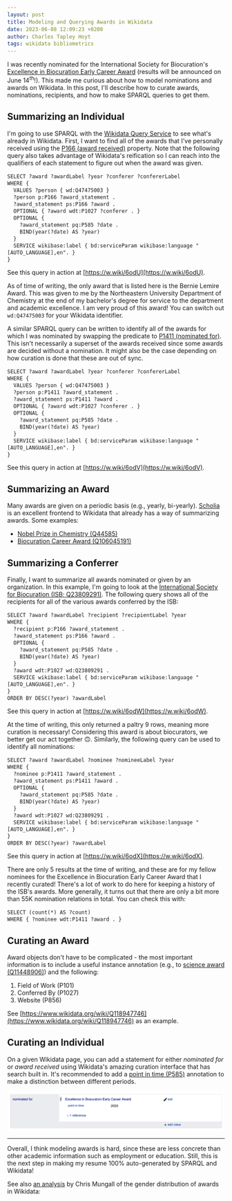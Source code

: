 ```yaml
---
layout: post
title: Modeling and Querying Awards in Wikidata
date: 2023-06-08 12:09:23 +0200
author: Charles Tapley Hoyt
tags: wikidata bibliometrics
---
```


I was recently nominated for the International Society for
Biocuration's [Excellence in Biocuration Early Career Award](https://www.biocuration.org/excellence-in-biocuration-early-career-award-2023/)
(results will be announced on June 14<sup>th</sup>!).
This made me curious about how to model nominations and awards on Wikidata. In this post, I'll describe how to curate
awards, nominations, recipients, and how to make SPARQL queries to get them.

## Summarizing an Individual

I'm going to use SPARQL with the [Wikidata Query Service](https://query.wikidata.org/) to see what's already in
Wikidata. First, I want to find all of the awards that I've personally received using the
[P166 (award received)](https://www.wikidata.org/wiki/Property:P166) property. Note that the following query also
takes advantage of Wikidata's reification so I can reach into the qualifiers of each statement to figure out when
the award was given.

```sparql
SELECT ?award ?awardLabel ?year ?conferer ?confererLabel
WHERE { 
  VALUES ?person { wd:Q47475003 }
  ?person p:P166 ?award_statement .
  ?award_statement ps:P166 ?award .
  OPTIONAL { ?award wdt:P1027 ?conferer . }
  OPTIONAL { 
    ?award_statement pq:P585 ?date . 
    BIND(year(?date) AS ?year)
  }
  SERVICE wikibase:label { bd:serviceParam wikibase:language "[AUTO_LANGUAGE],en". }
}
```

See this query in action at [https://w.wiki/6odU](https://w.wiki/6odU).

As of time of writing, the only award that is listed here is the Bernie Lemire Award. This was given to me by
the Northeastern University Department of Chemistry at the end of my bachelor's degree for service to the department and
academic excellence. I am very proud of this award! You can switch out `wd:Q47475003` for your Wikidata
identifier.

A similar SPARQL query can be written to identify all of the awards for which I was nominated by swapping the predicate
to [P1411 (nominated for)](https://www.wikidata.org/wiki/Property:P1411). This isn't necessarily a superset of the
awards received since some awards are decided without a nomination. It might also be the case depending on how curation
is done that these are out of sync.

```sparql
SELECT ?award ?awardLabel ?year ?conferer ?confererLabel
WHERE { 
  VALUES ?person { wd:Q47475003 }
  ?person p:P1411 ?award_statement .
  ?award_statement ps:P1411 ?award .
  OPTIONAL { ?award wdt:P1027 ?conferer . }
  OPTIONAL { 
    ?award_statement pq:P585 ?date . 
    BIND(year(?date) AS ?year)
  }
  SERVICE wikibase:label { bd:serviceParam wikibase:language "[AUTO_LANGUAGE],en". }
}
```

See this query in action at [https://w.wiki/6odV](https://w.wiki/6odV).

## Summarizing an Award

Many awards are given on a periodic basis (e.g., yearly, bi-yearly). [Scholia](https://scholia.toolforge.org/award) is
an excellent frontend to Wikidata that already has a way of summarizing awards. Some examples:

- [Nobel Prize in Chemistry (Q44585)](https://scholia.toolforge.org/award/Q44585)
- [Biocuration Career Award (Q106045191)](https://scholia.toolforge.org/award/Q106045191)

## Summarizing a Conferrer

Finally, I want to summarize all awards nominated or given by an organization. In this example, I'm going to look at
the [International Society for Biocuration (ISB; Q23809291)](https://bioregistry.io/wikidata:Q23809291). The
following query shows all of the recipients for all of the various awards conferred by the ISB:

```sparql
SELECT ?award ?awardLabel ?recipient ?recipientLabel ?year 
WHERE { 
  ?recipient p:P166 ?award_statement .
  ?award_statement ps:P166 ?award .
  OPTIONAL { 
    ?award_statement pq:P585 ?date . 
    BIND(year(?date) AS ?year)
  }
  ?award wdt:P1027 wd:Q23809291 .
  SERVICE wikibase:label { bd:serviceParam wikibase:language "[AUTO_LANGUAGE],en". }
}
ORDER BY DESC(?year) ?awardLabel
```

See this query in action at [https://w.wiki/6odW](https://w.wiki/6odW).

At the time of writing, this only returned a paltry 9 rows, meaning more curation is necessary! Considering this award
is about biocurators, we better get our act together 🙃. Similarly, the following query can be used to identify all
nominations:

```sparql
SELECT ?award ?awardLabel ?nominee ?nomineeLabel ?year 
WHERE { 
  ?nominee p:P1411 ?award_statement .
  ?award_statement ps:P1411 ?award .
  OPTIONAL { 
    ?award_statement pq:P585 ?date . 
    BIND(year(?date) AS ?year)
  }
  ?award wdt:P1027 wd:Q23809291 .
  SERVICE wikibase:label { bd:serviceParam wikibase:language "[AUTO_LANGUAGE],en". }
}
ORDER BY DESC(?year) ?awardLabel
```

See this query in action at [https://w.wiki/6odX](https://w.wiki/6odX).

There are only 5 results at the time of writing, and these are for my fellow nominees for the Excellence in Biocuration
Early Career Award that I recently curated! There's a lot of work to do here for keeping a history of the ISB's awards.
More generally, it turns out that there are only a bit more than 55K nomination relations in total. You can check this
with:

```sparql
SELECT (count(*) AS ?count)
WHERE { ?nominee wdt:P1411 ?award . }
```

## Curating an Award

Award objects don't have to be complicated - the most important information is to include
a useful instance annotation (e.g., to [science award (Q11448906)](https://www.wikidata.org/wiki/Q11448906)) and the
following:

1. Field of Work (P101)
2. Conferred By (P1027)
3. Website (P856)

See [https://www.wikidata.org/wiki/Q118947746](https://www.wikidata.org/wiki/Q118947746) as an example.

## Curating an Individual

On a given Wikidata page, you can add a statement for either *nominated for*
or *award received* using Wikidata's amazing curation interface that has search
built in. It's recommended to add a [point in time (P585)](https://www.wikidata.org/wiki/Property:P585)
annotation to make a distinction between different periods.

![](/img/wikidata_add_nominee_1.png)

---
Overall, I think modeling awards is hard, since these are less concrete than other academic information such as
employment or education. Still, this is the next step in making my resume 100% auto-generated by SPARQL and Wikidata!

See also [an analysis](https://github.com/cmungall/science-award-analysis) by Chris Mungall of the gender distribution
of awards in Wikidata:
